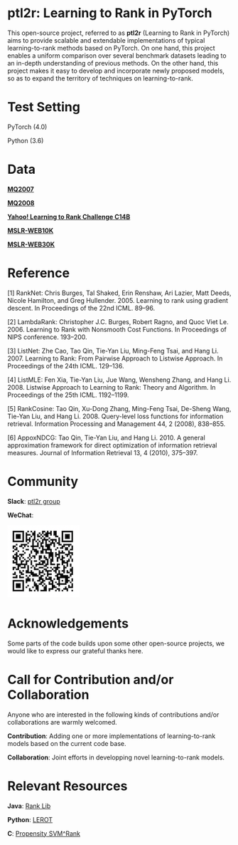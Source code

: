 # ptl2r: Learning to Rank in PyTorch

This open-source project, referred to as **ptl2r** (Learning to Rank in PyTorch) aims to provide scalable and extendable implementations of typical learning-to-rank methods based on PyTorch. On one hand, this project enables a uniform comparison over several benchmark datasets leading to an in-depth understanding of previous methods. On the other hand, this project makes it easy to develop and incorporate newly proposed models, so as to expand the territory of techniques on learning-to-rank. 

# Test Setting

PyTorch (4.0)

Python (3.6)

# Data
**[MQ2007](http://research.microsoft.com/en-us/um/beijing/projects/letor/LETOR4.0/Data/MQ2007.rar)**

**[MQ2008](http://research.microsoft.com/en-us/um/beijing/projects/letor/LETOR4.0/Data/MQ2008.rar)**

**[Yahoo! Learning to Rank Challenge C14B](http://webscope.sandbox.yahoo.com/catalog.php?datatype=c)**

**[MSLR-WEB10K](https://www.microsoft.com/en-us/research/project/mslr/)**

**[MSLR-WEB30K](https://www.microsoft.com/en-us/research/project/mslr/)**


# Reference
[1] RankNet: Chris Burges, Tal Shaked, Erin Renshaw, Ari Lazier, Matt Deeds, Nicole Hamilton, and Greg Hullender. 2005. Learning to rank using gradient descent. In Proceedings of the 22nd ICML. 89–96.

[2] LambdaRank: Christopher J.C. Burges, Robert Ragno, and Quoc Viet Le. 2006. Learning to Rank with Nonsmooth Cost Functions. In Proceedings of NIPS conference. 193–200.

[3] ListNet: Zhe Cao, Tao Qin, Tie-Yan Liu, Ming-Feng Tsai, and Hang Li. 2007. Learning to Rank: From Pairwise Approach to Listwise Approach. In Proceedings of the 24th ICML. 129–136.

[4] ListMLE: Fen Xia, Tie-Yan Liu, Jue Wang, Wensheng Zhang, and Hang Li. 2008. Listwise Approach to Learning to Rank: Theory and Algorithm. In Proceedings of the 25th ICML. 1192–1199.

[5] RankCosine: Tao Qin, Xu-Dong Zhang, Ming-Feng Tsai, De-Sheng Wang, Tie-Yan Liu, and Hang Li. 2008. Query-level loss functions for information retrieval. Information Processing and Management 44, 2 (2008), 838–855.

[6] AppoxNDCG: Tao Qin, Tie-Yan Liu, and Hang Li. 2010. A general approximation framework for direct optimization of information retrieval measures. Journal of Information Retrieval 13, 4 (2010), 375–397.

# Community

**Slack**: [ptl2r group](https://ptl2r.slack.com)

**WeChat**:

![ptl2r](./img/wechat.png)

# Acknowledgements
Some parts of the code builds upon some other open-source projects, we would like to express our grateful thanks here. 

# Call for Contribution and/or Collaboration
Anyone who are interested in the following kinds of contributions and/or collaborations are warmly welcomed.

**Contribution**: Adding one or more implementations of learning-to-rank models based on the current code base.

**Collaboration**: Joint efforts in developping novel learning-to-rank models.

# Relevant Resources

**Java**: [Rank Lib](http://www.lemurproject.org/ranklib.php)

**Python**: [LEROT](https://bitbucket.org/ilps/lerot)

**C**: [Propensity SVM^Rank](http://www.cs.cornell.edu/people/tj/svm_light/svm_proprank.html)
